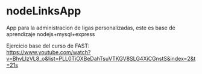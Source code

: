 # nodeLinksApp
App para la administracion de ligas personalizadas, este es base de aprendizaje nodejs+mysql+express

Ejercicio base del curso de FAST:  
https://www.youtube.com/watch?v=BhvLIzVL8_o&list=PLL0TiOXBeDahTsuVTKGV8SLG4XiCGnstS&index=2&t=21s
